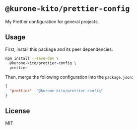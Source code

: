 # `@kurone-kito/prettier-config`

My Prettier configuration for general projects.

## Usage

First, install this package and its peer dependencies:

```sh
npm install --save-dev \
  @kurone-kito/prettier-config \
  prettier
```

Then, merge the following configuration into the `package.json`:

```json
{
  "prettier": "@kurone-kito/prettier-config"
}
```

## License

MIT
